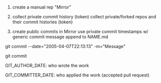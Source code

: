 1. create a manual rep "Mirror"

2. collect private commit history (token)
collect private/forked repos and their commit histories (token)

3. create public commits in Mirror
use private commit timestamps w/ generic commit message
append to NAME.md


git commit --date="2005-04-07T22:13:13" -m="Message"


git commit


GIT_AUTHOR_DATE: who wrote the work

GIT_COMMITTER_DATE: who applied the work (accepted pull request)
